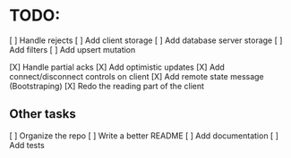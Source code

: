 # TODO:

[ ] Handle rejects
[ ] Add client storage
[ ] Add database server storage
[ ] Add filters
[ ] Add upsert mutation

[X] Handle partial acks
[X] Add optimistic updates
[X] Add connect/disconnect controls on client
[X] Add remote state message (Bootstraping)
[X] Redo the reading part of the client

## Other tasks

[ ] Organize the repo
[ ] Write a better README
[ ] Add documentation
[ ] Add tests